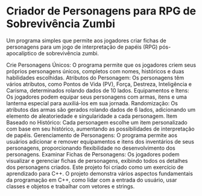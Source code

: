 # Criador de Personagens para RPG de Sobrevivência Zumbi
Um programa simples que permite aos jogadores criar fichas de personagens para um jogo de interpretação de papéis (RPG) pós-apocalíptico de sobrevivência zumbi.

Crie Personagens Únicos: O programa permite que os jogadores criem seus próprios personagens únicos, completos com nomes, históricos e duas habilidades escolhidas.
Atributos do Personagem: Os personagens têm vários atributos, como Pontos de Vida (PV), Força, Destreza, Inteligência e Carisma, determinados rolando dados de 10 lados.
Equipamentos e Itens: Os jogadores podem equipar seus personagens com armas, itens e uma lanterna especial para auxiliá-los em sua jornada.
Randomização: Os atributos das armas são gerados rolando dados de 6 lados, adicionando um elemento de aleatoriedade e singularidade a cada personagem.
Item Baseado no Histórico: Cada personagem escolhe um item personalizado com base em seu histórico, aumentando as possibilidades de interpretação de papéis.
Gerenciamento de Personagens: O programa permite aos usuários adicionar e remover equipamentos e itens dos inventários de seus personagens, proporcionando flexibilidade no desenvolvimento dos personagens.
Examinar Fichas de Personagens: Os jogadores podem visualizar e gerenciar fichas de personagens, exibindo todos os detalhes dos personagens criados.
Este projeto foi criado como um exercício de aprendizado para C++. O projeto demonstra vários aspectos fundamentais da programação em C++, como lidar com a entrada do usuário, usar classes e objetos e trabalhar com vetores e strings.
